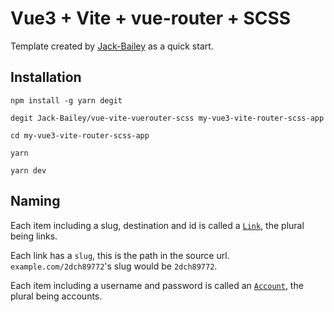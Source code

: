 # Vue3 + Vite + vue-router + SCSS

Template created by [Jack-Bailey](https://jackbailey.dev) as a quick start.

## Installation

```
npm install -g yarn degit

degit Jack-Bailey/vue-vite-vuerouter-scss my-vue3-vite-router-scss-app

cd my-vue3-vite-router-scss-app

yarn

yarn dev
```

## Naming

Each item including a slug, destination and id is called a [`Link`](server/src/db/models/link.js), the plural being links.

Each link has a `slug`, this is the path in the source url. `example.com/2dch89772`'s slug would be `2dch89772`.

Each item including a username and password is called an [`Account`](server/src/db/models/account.js), the plural being accounts.
